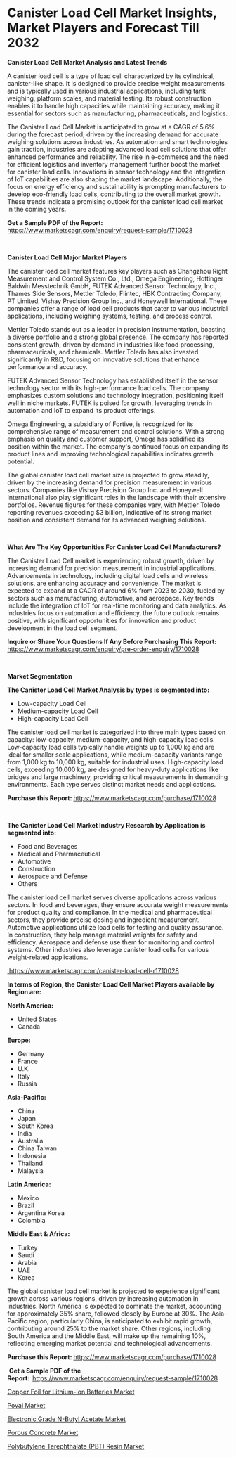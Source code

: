 <p><h1>Canister Load Cell Market Insights, Market Players and Forecast Till 2032</h1></p><p><strong>Canister Load Cell Market Analysis and Latest Trends</strong></p>
<p><p>A canister load cell is a type of load cell characterized by its cylindrical, canister-like shape. It is designed to provide precise weight measurements and is typically used in various industrial applications, including tank weighing, platform scales, and material testing. Its robust construction enables it to handle high capacities while maintaining accuracy, making it essential for sectors such as manufacturing, pharmaceuticals, and logistics.</p><p>The Canister Load Cell Market is anticipated to grow at a CAGR of 5.6% during the forecast period, driven by the increasing demand for accurate weighing solutions across industries. As automation and smart technologies gain traction, industries are adopting advanced load cell solutions that offer enhanced performance and reliability. The rise in e-commerce and the need for efficient logistics and inventory management further boost the market for canister load cells. Innovations in sensor technology and the integration of IoT capabilities are also shaping the market landscape. Additionally, the focus on energy efficiency and sustainability is prompting manufacturers to develop eco-friendly load cells, contributing to the overall market growth. These trends indicate a promising outlook for the canister load cell market in the coming years.</p></p>
<p><strong>Get a Sample PDF of the Report:&nbsp;</strong> <a href="https://www.marketscagr.com/enquiry/request-sample/1710028?utm_campaign=2136&utm_medium=2&utm_source=Github&utm_content=ia&utm_term=27032025&utm_id=canister-load-cell">https://www.marketscagr.com/enquiry/request-sample/1710028</a></p>
<p>&nbsp;</p>
<p><strong>Canister Load Cell Major Market Players</strong></p>
<p><p>The canister load cell market features key players such as Changzhou Right Measurement and Control System Co., Ltd., Omega Engineering, Hottinger Baldwin Messtechnik GmbH, FUTEK Advanced Sensor Technology, Inc., Thames Side Sensors, Mettler Toledo, Flintec, HBK Contracting Company, PT Limited, Vishay Precision Group Inc., and Honeywell International. These companies offer a range of load cell products that cater to various industrial applications, including weighing systems, testing, and process control.</p><p>Mettler Toledo stands out as a leader in precision instrumentation, boasting a diverse portfolio and a strong global presence. The company has reported consistent growth, driven by demand in industries like food processing, pharmaceuticals, and chemicals. Mettler Toledo has also invested significantly in R&D, focusing on innovative solutions that enhance performance and accuracy.</p><p>FUTEK Advanced Sensor Technology has established itself in the sensor technology sector with its high-performance load cells. The company emphasizes custom solutions and technology integration, positioning itself well in niche markets. FUTEK is poised for growth, leveraging trends in automation and IoT to expand its product offerings.</p><p>Omega Engineering, a subsidiary of Fortive, is recognized for its comprehensive range of measurement and control solutions. With a strong emphasis on quality and customer support, Omega has solidified its position within the market. The company's continued focus on expanding its product lines and improving technological capabilities indicates growth potential.</p><p>The global canister load cell market size is projected to grow steadily, driven by the increasing demand for precision measurement in various sectors. Companies like Vishay Precision Group Inc. and Honeywell International also play significant roles in the landscape with their extensive portfolios. Revenue figures for these companies vary, with Mettler Toledo reporting revenues exceeding $3 billion, indicative of its strong market position and consistent demand for its advanced weighing solutions.</p></p>
<p>&nbsp;</p>
<p><strong>What Are The Key Opportunities For Canister Load Cell Manufacturers?</strong></p>
<p><p>The Canister Load Cell market is experiencing robust growth, driven by increasing demand for precision measurement in industrial applications. Advancements in technology, including digital load cells and wireless solutions, are enhancing accuracy and convenience. The market is expected to expand at a CAGR of around 6% from 2023 to 2030, fueled by sectors such as manufacturing, automotive, and aerospace. Key trends include the integration of IoT for real-time monitoring and data analytics. As industries focus on automation and efficiency, the future outlook remains positive, with significant opportunities for innovation and product development in the load cell segment.</p></p>
<p><strong>Inquire or Share Your Questions If Any Before Purchasing This Report:</strong> <a href="https://www.marketscagr.com/enquiry/pre-order-enquiry/1710028?utm_campaign=2136&utm_medium=2&utm_source=Github&utm_content=ia&utm_term=27032025&utm_id=canister-load-cell">https://www.marketscagr.com/enquiry/pre-order-enquiry/1710028</a></p>
<p>&nbsp;</p>
<p><strong>Market Segmentation</strong></p>
<p><strong>The Canister Load Cell Market Analysis by types is segmented into:</strong></p>
<p><ul><li>Low-capacity Load Cell</li><li>Medium-capacity Load Cell</li><li>High-capacity Load Cell</li></ul></p>
<p><p>The canister load cell market is categorized into three main types based on capacity: low-capacity, medium-capacity, and high-capacity load cells. Low-capacity load cells typically handle weights up to 1,000 kg and are ideal for smaller scale applications, while medium-capacity variants range from 1,000 kg to 10,000 kg, suitable for industrial uses. High-capacity load cells, exceeding 10,000 kg, are designed for heavy-duty applications like bridges and large machinery, providing critical measurements in demanding environments. Each type serves distinct market needs and applications.</p></p>
<p><strong>Purchase this Report:&nbsp;</strong><a href="https://www.marketscagr.com/purchase/1710028?utm_campaign=2136&utm_medium=2&utm_source=Github&utm_content=ia&utm_term=27032025&utm_id=canister-load-cell">https://www.marketscagr.com/purchase/1710028</a></p>
<p>&nbsp;</p>
<p><strong>The Canister Load Cell Market Industry Research by Application is segmented into:</strong></p>
<p><ul><li>Food and Beverages</li><li>Medical and Pharmaceutical</li><li>Automotive</li><li>Construction</li><li>Aerospace and Defense</li><li>Others</li></ul></p>
<p><p>The canister load cell market serves diverse applications across various sectors. In food and beverages, they ensure accurate weight measurements for product quality and compliance. In the medical and pharmaceutical sectors, they provide precise dosing and ingredient measurement. Automotive applications utilize load cells for testing and quality assurance. In construction, they help manage material weights for safety and efficiency. Aerospace and defense use them for monitoring and control systems. Other industries also leverage canister load cells for various weight-related applications.</p></p>
<p><a href="https://www.marketscagr.com/canister-load-cell-r1710028?utm_campaign=2136&utm_medium=2&utm_source=Github&utm_content=ia&utm_term=27032025&utm_id=canister-load-cell">&nbsp;https://www.marketscagr.com/canister-load-cell-r1710028</a></p>
<p><strong>In terms of Region, the Canister Load Cell Market Players available by Region are:</strong></p>
<p>
    <p> <strong> North America: </strong>
        <ul>
            <li>United States</li>
            <li>Canada</li>
        </ul>
        </p> 
    <p> <strong> Europe: </strong>
        <ul>
            <li>Germany</li>
            <li>France</li>
            <li>U.K.</li>
            <li>Italy</li>
            <li>Russia</li>
        </ul>
        </p> 
    <p> <strong> Asia-Pacific: </strong>
        <ul>
            <li>China</li>
            <li>Japan</li>
            <li>South Korea</li>
            <li>India</li>
            <li>Australia</li>
            <li>China Taiwan</li>
            <li>Indonesia</li>
            <li>Thailand</li>
            <li>Malaysia</li>
        </ul>
        </p> 
    <p> <strong> Latin America: </strong>
        <ul>
            <li>Mexico</li>
            <li>Brazil</li>
            <li>Argentina Korea</li>
            <li>Colombia</li>
        </ul>
        </p> 
    <p> <strong> Middle East & Africa: </strong>
        <ul>
            <li>Turkey</li>
            <li>Saudi</li>
            <li>Arabia</li>
            <li>UAE</li>
            <li>Korea</li>
        </ul>
    </p>
    </p>
<p><p>The global canister load cell market is projected to experience significant growth across various regions, driven by increasing automation in industries. North America is expected to dominate the market, accounting for approximately 35% share, followed closely by Europe at 30%. The Asia-Pacific region, particularly China, is anticipated to exhibit rapid growth, contributing around 25% to the market share. Other regions, including South America and the Middle East, will make up the remaining 10%, reflecting emerging market potential and technological advancements.</p></p>
<p><strong>Purchase this Report: </strong><a href="https://www.marketscagr.com/purchase/1710028?utm_campaign=2136&utm_medium=2&utm_source=Github&utm_content=ia&utm_term=27032025&utm_id=canister-load-cell">https://www.marketscagr.com/purchase/1710028</a></p>
<p>&nbsp;<strong>Get a Sample PDF of the Report:&nbsp;&nbsp;</strong><a href="https://www.marketscagr.com/enquiry/request-sample/1710028?utm_campaign=2136&utm_medium=2&utm_source=Github&utm_content=ia&utm_term=27032025&utm_id=canister-load-cell">https://www.marketscagr.com/enquiry/request-sample/1710028</a></p>
<p><strong></strong></p>
<p><p><a href="https://github.com/wakerizaak8g/Market-Research-Report-List-1/blob/main/copper-foil-for-lithium-ion-batteries-market.md?utm_campaign=2136&utm_medium=2&utm_source=Github&utm_content=ia&utm_term=27032025&utm_id=canister-load-cell">Copper Foil for Lithium-ion Batteries Market</a></p><p><a href="https://github.com/kaddahblejc/Market-Research-Report-List-1/blob/main/poval-market.md?utm_campaign=2136&utm_medium=2&utm_source=Github&utm_content=ia&utm_term=27032025&utm_id=canister-load-cell">Poval Market</a></p><p><a href="https://github.com/leijavaagexo/Market-Research-Report-List-1/blob/main/electronic-grade-n-butyl-acetate-market.md?utm_campaign=2136&utm_medium=2&utm_source=Github&utm_content=ia&utm_term=27032025&utm_id=canister-load-cell">Electronic Grade N-Butyl Acetate Market</a></p><p><a href="https://github.com/pidlisseas/Market-Research-Report-List-1/blob/main/porous-concrete-market.md?utm_campaign=2136&utm_medium=2&utm_source=Github&utm_content=ia&utm_term=27032025&utm_id=canister-load-cell">Porous Concrete Market</a></p><p><a href="https://github.com/tanckfelli84/Market-Research-Report-List-1/blob/main/polybutylene-terephthalate-pbt-resin-market.md?utm_campaign=2136&utm_medium=2&utm_source=Github&utm_content=ia&utm_term=27032025&utm_id=canister-load-cell">Polybutylene Terephthalate (PBT) Resin Market</a></p></p>